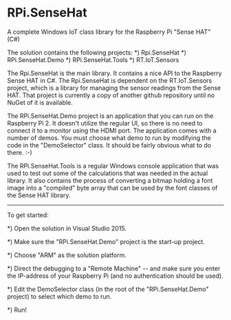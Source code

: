 # RPi.SenseHat
A complete Windows IoT class library for the Raspberry Pi "Sense HAT" (C#)

The solution contains the following projects:
*) Rpi.SenseHat
*) RPi.SenseHat.Demo
*) RPi.SenseHat.Tools
*) RT.IoT.Sensors

The Rpi.SenseHat is the main library. It contains a nice API to the Raspberry Sense HAT in C#.
The Rpi.SenseHat is dependent on the RT.IoT.Sensors project, which is a library for managing the sensor readings from the Sense HAT. That project is currently a copy of another github repository until no NuGet of it is available.

The RPi.SenseHat.Demo project is an application that you can run on the Raspberry Pi 2. It doesn't utilize the regular UI, so there is no need to connect it to a monitor using the HDMI port.
The application comes with a number of demos.
You must choose what demo to run by modifying the code in the "DemoSelector" class. It should be fairly obvious what to do there. :-)


The RPi.SenseHat.Tools is a regular Windows console application that was used to test out some of the calculations that was needed in the actual library.
It also contains the process of converting a bitmap holding a font image into a "compiled" byte array that can be used by the font classes of the Sense HAT library.


************************
To get started:

*) Open the solution in Visual Studio 2015.

*) Make sure the "RPi.SenseHat.Demo" project is the start-up project.

*) Choose "ARM" as the solution platform.

*) Direct the debugging to a "Remote Machine" -- and make sure you enter the IP-address of your Raspberry Pi (and no authentication should be used).

*) Edit the DemoSelector class (in the root of the "RPi.SenseHat.Demo" project) to select which demo to run.

*) Run!